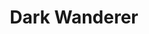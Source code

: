 ---
short_name: dark_wanderer
title: Dark Wanderer
alt: Ink sketch of a dark wanderer
thumbs:
    w1920_PNG: https://lh3.googleusercontent.com/ykoAxIpsXzjO54w16WBNYlOBKqbm_bsKVItMW-o2OUyeI06K_3KfcK7KC6nDme3qiUxy1WziAyFoQjlWLrIIELMdLqubCrtme1-VvwqdefSN_QbjwEQd6YmMwe6qV6IxgOpWs4xt_g=w355
    w1920_JPG: https://lh3.googleusercontent.com/HTodK9mkZS71pKTaESQ85X8D1avsMcO1lJlmwayOKefRiBf9VcXYwZ7pNlG0EOO-JXaWtfCbaQCv-NaLersYSU7pOIH5zvbybmWzzL7KFuFlVFDgG6dAYnyJiIKPqHDB4clX541KUg=w355
    w1024_PNG: https://lh3.googleusercontent.com/ykoAxIpsXzjO54w16WBNYlOBKqbm_bsKVItMW-o2OUyeI06K_3KfcK7KC6nDme3qiUxy1WziAyFoQjlWLrIIELMdLqubCrtme1-VvwqdefSN_QbjwEQd6YmMwe6qV6IxgOpWs4xt_g=w284
    w1024_JPG: https://lh3.googleusercontent.com/HTodK9mkZS71pKTaESQ85X8D1avsMcO1lJlmwayOKefRiBf9VcXYwZ7pNlG0EOO-JXaWtfCbaQCv-NaLersYSU7pOIH5zvbybmWzzL7KFuFlVFDgG6dAYnyJiIKPqHDB4clX541KUg=w284
    w768_PNG: https://lh3.googleusercontent.com/ykoAxIpsXzjO54w16WBNYlOBKqbm_bsKVItMW-o2OUyeI06K_3KfcK7KC6nDme3qiUxy1WziAyFoQjlWLrIIELMdLqubCrtme1-VvwqdefSN_QbjwEQd6YmMwe6qV6IxgOpWs4xt_g=w213
    w768_JPG: https://lh3.googleusercontent.com/HTodK9mkZS71pKTaESQ85X8D1avsMcO1lJlmwayOKefRiBf9VcXYwZ7pNlG0EOO-JXaWtfCbaQCv-NaLersYSU7pOIH5zvbybmWzzL7KFuFlVFDgG6dAYnyJiIKPqHDB4clX541KUg=w213
    w600_PNG: https://lh3.googleusercontent.com/ykoAxIpsXzjO54w16WBNYlOBKqbm_bsKVItMW-o2OUyeI06K_3KfcK7KC6nDme3qiUxy1WziAyFoQjlWLrIIELMdLqubCrtme1-VvwqdefSN_QbjwEQd6YmMwe6qV6IxgOpWs4xt_g=w166
    w600_JPG: https://lh3.googleusercontent.com/HTodK9mkZS71pKTaESQ85X8D1avsMcO1lJlmwayOKefRiBf9VcXYwZ7pNlG0EOO-JXaWtfCbaQCv-NaLersYSU7pOIH5zvbybmWzzL7KFuFlVFDgG6dAYnyJiIKPqHDB4clX541KUg=w166
    w411_PNG: https://lh3.googleusercontent.com/ykoAxIpsXzjO54w16WBNYlOBKqbm_bsKVItMW-o2OUyeI06K_3KfcK7KC6nDme3qiUxy1WziAyFoQjlWLrIIELMdLqubCrtme1-VvwqdefSN_QbjwEQd6YmMwe6qV6IxgOpWs4xt_g=w114
    w411_JPG: https://lh3.googleusercontent.com/HTodK9mkZS71pKTaESQ85X8D1avsMcO1lJlmwayOKefRiBf9VcXYwZ7pNlG0EOO-JXaWtfCbaQCv-NaLersYSU7pOIH5zvbybmWzzL7KFuFlVFDgG6dAYnyJiIKPqHDB4clX541KUg=w114
    w360_PNG: https://lh3.googleusercontent.com/ykoAxIpsXzjO54w16WBNYlOBKqbm_bsKVItMW-o2OUyeI06K_3KfcK7KC6nDme3qiUxy1WziAyFoQjlWLrIIELMdLqubCrtme1-VvwqdefSN_QbjwEQd6YmMwe6qV6IxgOpWs4xt_g=w100
    w360_JPG: https://lh3.googleusercontent.com/HTodK9mkZS71pKTaESQ85X8D1avsMcO1lJlmwayOKefRiBf9VcXYwZ7pNlG0EOO-JXaWtfCbaQCv-NaLersYSU7pOIH5zvbybmWzzL7KFuFlVFDgG6dAYnyJiIKPqHDB4clX541KUg=w100
    w240_PNG: https://lh3.googleusercontent.com/ykoAxIpsXzjO54w16WBNYlOBKqbm_bsKVItMW-o2OUyeI06K_3KfcK7KC6nDme3qiUxy1WziAyFoQjlWLrIIELMdLqubCrtme1-VvwqdefSN_QbjwEQd6YmMwe6qV6IxgOpWs4xt_g=w66
    w240_JPG: https://lh3.googleusercontent.com/HTodK9mkZS71pKTaESQ85X8D1avsMcO1lJlmwayOKefRiBf9VcXYwZ7pNlG0EOO-JXaWtfCbaQCv-NaLersYSU7pOIH5zvbybmWzzL7KFuFlVFDgG6dAYnyJiIKPqHDB4clX541KUg=w66
images:
    - label: Final Version
      caption: Full height.
      full: https://lh3.googleusercontent.com/Wtug7Jv9AbAnBGLuc-gF_HmFWmF1LOu6i_siBDywDHyUQ01W_dGSRe9rvotCCGoznBtk3eDO7UIu72CQYdmX0VjEANpDrBx2ggnwGfKJm68Hif_nXchPxcx_Xz-ZZ9--vd0kSzPneg=w1080-h1080
      w1920_PNG: https://lh3.googleusercontent.com/18cF5s0TDqa932_Kb0mR15yuu_ygH2gjpRrQA-v-dh4uVWJQ4-_mYgpCGByJoGwHo4Gu_3mENqZAIjzQnpW2XiOeZ0Z9z5MJEMtM1FcXw7pE5bLlqjfLv99p_g3cTub64Vuf41U_wA=w850
      w1920_JPG: https://lh3.googleusercontent.com/vzocqZLPC2svRv5huYG2ESWN981IR_R-0p37q0kyMl9p-tNLkn5zdQ29VA7loSf_2k9Dk0h0V1yPDoIdjByYbh_USgUY3OtKJJlCaVkh4PPoi0VrNITiFdE_jgOHFikB3dDQtKA2ew=w850
      w1024_PNG: https://lh3.googleusercontent.com/18cF5s0TDqa932_Kb0mR15yuu_ygH2gjpRrQA-v-dh4uVWJQ4-_mYgpCGByJoGwHo4Gu_3mENqZAIjzQnpW2XiOeZ0Z9z5MJEMtM1FcXw7pE5bLlqjfLv99p_g3cTub64Vuf41U_wA=w711
      w1024_JPG: https://lh3.googleusercontent.com/vzocqZLPC2svRv5huYG2ESWN981IR_R-0p37q0kyMl9p-tNLkn5zdQ29VA7loSf_2k9Dk0h0V1yPDoIdjByYbh_USgUY3OtKJJlCaVkh4PPoi0VrNITiFdE_jgOHFikB3dDQtKA2ew=w711
      w768_PNG: https://lh3.googleusercontent.com/18cF5s0TDqa932_Kb0mR15yuu_ygH2gjpRrQA-v-dh4uVWJQ4-_mYgpCGByJoGwHo4Gu_3mENqZAIjzQnpW2XiOeZ0Z9z5MJEMtM1FcXw7pE5bLlqjfLv99p_g3cTub64Vuf41U_wA=w533
      w768_JPG: https://lh3.googleusercontent.com/vzocqZLPC2svRv5huYG2ESWN981IR_R-0p37q0kyMl9p-tNLkn5zdQ29VA7loSf_2k9Dk0h0V1yPDoIdjByYbh_USgUY3OtKJJlCaVkh4PPoi0VrNITiFdE_jgOHFikB3dDQtKA2ew=w533
      w600_PNG: https://lh3.googleusercontent.com/18cF5s0TDqa932_Kb0mR15yuu_ygH2gjpRrQA-v-dh4uVWJQ4-_mYgpCGByJoGwHo4Gu_3mENqZAIjzQnpW2XiOeZ0Z9z5MJEMtM1FcXw7pE5bLlqjfLv99p_g3cTub64Vuf41U_wA=w416
      w600_JPG: https://lh3.googleusercontent.com/vzocqZLPC2svRv5huYG2ESWN981IR_R-0p37q0kyMl9p-tNLkn5zdQ29VA7loSf_2k9Dk0h0V1yPDoIdjByYbh_USgUY3OtKJJlCaVkh4PPoi0VrNITiFdE_jgOHFikB3dDQtKA2ew=w416
      w411_PNG: https://lh3.googleusercontent.com/18cF5s0TDqa932_Kb0mR15yuu_ygH2gjpRrQA-v-dh4uVWJQ4-_mYgpCGByJoGwHo4Gu_3mENqZAIjzQnpW2XiOeZ0Z9z5MJEMtM1FcXw7pE5bLlqjfLv99p_g3cTub64Vuf41U_wA=w285
      w411_JPG: https://lh3.googleusercontent.com/vzocqZLPC2svRv5huYG2ESWN981IR_R-0p37q0kyMl9p-tNLkn5zdQ29VA7loSf_2k9Dk0h0V1yPDoIdjByYbh_USgUY3OtKJJlCaVkh4PPoi0VrNITiFdE_jgOHFikB3dDQtKA2ew=w285
      w360_PNG: https://lh3.googleusercontent.com/18cF5s0TDqa932_Kb0mR15yuu_ygH2gjpRrQA-v-dh4uVWJQ4-_mYgpCGByJoGwHo4Gu_3mENqZAIjzQnpW2XiOeZ0Z9z5MJEMtM1FcXw7pE5bLlqjfLv99p_g3cTub64Vuf41U_wA=w250
      w360_JPG: https://lh3.googleusercontent.com/vzocqZLPC2svRv5huYG2ESWN981IR_R-0p37q0kyMl9p-tNLkn5zdQ29VA7loSf_2k9Dk0h0V1yPDoIdjByYbh_USgUY3OtKJJlCaVkh4PPoi0VrNITiFdE_jgOHFikB3dDQtKA2ew=w250
      w240_PNG: https://lh3.googleusercontent.com/18cF5s0TDqa932_Kb0mR15yuu_ygH2gjpRrQA-v-dh4uVWJQ4-_mYgpCGByJoGwHo4Gu_3mENqZAIjzQnpW2XiOeZ0Z9z5MJEMtM1FcXw7pE5bLlqjfLv99p_g3cTub64Vuf41U_wA=w166
      w240_JPG: https://lh3.googleusercontent.com/vzocqZLPC2svRv5huYG2ESWN981IR_R-0p37q0kyMl9p-tNLkn5zdQ29VA7loSf_2k9Dk0h0V1yPDoIdjByYbh_USgUY3OtKJJlCaVkh4PPoi0VrNITiFdE_jgOHFikB3dDQtKA2ew=w166
---